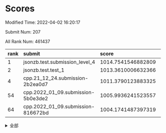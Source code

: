 # Scores

Modified Time: 2022-04-02 16:20:17

Submit Num: 207

All Rank Num: 461437

| rank |               submit               |       score        |       sigma        | pk_num |
| :--- | :--------------------------------- | :----------------- | :----------------- | :----- |
| 1    | jsonzb.test.submission_level_4     | 1014.7541546882809 | 0.82146697546982   | 8916   |
| 2    | jsonzb.test.test_1                 | 1013.3610006632366 | 0.7957747169523601 | 8920   |
| 4    | cpp.21_12_24.submission-2b2ea0d7   | 1011.3790123883325 | 0.7658937111225805 | 8916   |
| 54   | cpp.2022_01_09.submission-5b0e3de2 | 1005.9936241523557 | 0.7241952264620037 | 8918   |
| 64   | cpp.2022_01_09.submission-816672bd | 1004.1741487397319 | 0.7153328539832309 | 8917   |


<details>
<summary>全部</summary>

| rank |                 submit                 |       score        |       sigma        | pk_num |
| :--- | :------------------------------------- | :----------------- | :----------------- | :----- |
| 1    | jsonzb.test.submission_level_4         | 1014.7541546882809 | 0.82146697546982   | 8916   |
| 2    | jsonzb.test.test_1                     | 1013.3610006632366 | 0.7957747169523601 | 8920   |
| 3    | gobigger.level_3.submission_level_3_12 | 1011.6115884343338 | 0.7802124513126726 | 8918   |
| 4    | cpp.21_12_24.submission-2b2ea0d7       | 1011.3790123883325 | 0.7658937111225805 | 8916   |
| 5    | gobigger.level_3.submission_level_3_37 | 1011.3513868994845 | 0.7806937273655022 | 8913   |
| 6    | gobigger.level_3.submission_level_3_15 | 1011.3356960691036 | 0.7985343160140493 | 8914   |
| 7    | gobigger.level_3.submission_level_3_25 | 1010.8353604056431 | 0.7868857867444344 | 8915   |
| 8    | gobigger.level_3.submission_level_3_48 | 1010.8095494611317 | 0.7613903264790548 | 8915   |
| 9    | gobigger.level_3.submission_level_3_4  | 1010.7019692947462 | 0.7418534914517542 | 8922   |
| 10   | gobigger.level_3.submission_level_3_22 | 1010.6800457821158 | 0.7735783240593733 | 8926   |
| 11   | gobigger.level_3.submission_level_3_42 | 1010.6261033624728 | 0.7798913724095624 | 8916   |
| 12   | gobigger.level_3.submission_level_3_31 | 1010.5793386952698 | 0.7517518406237156 | 8912   |
| 13   | gobigger.level_3.submission_level_3_24 | 1010.5201479484506 | 0.7608252438547667 | 8914   |
| 14   | gobigger.level_3.submission_level_3_35 | 1010.5030356118161 | 0.7731356979713839 | 8913   |
| 15   | gobigger.level_3.submission_level_3_13 | 1010.499320386693  | 0.7448487665255586 | 8918   |
| 16   | gobigger.level_3.submission_level_3_16 | 1010.4957263326922 | 0.7570573530642734 | 8920   |
| 17   | gobigger.level_3.submission_level_3_47 | 1010.4913040917464 | 0.7650475960600898 | 8919   |
| 18   | gobigger.level_3.submission_level_3_7  | 1010.4393833787033 | 0.7510362778049786 | 8917   |
| 19   | gobigger.level_3.submission_level_3_17 | 1010.3864801496068 | 0.7517370730834735 | 8918   |
| 20   | gobigger.level_3.submission_level_3_39 | 1010.3706857406744 | 0.7520893028730367 | 8912   |
| 21   | gobigger.level_3.submission_level_3_34 | 1010.3700180979466 | 0.7550502344055368 | 8914   |
| 22   | gobigger.level_3.submission_level_3_20 | 1010.3536066767571 | 0.7699525035088007 | 8914   |
| 23   | gobigger.level_3.submission_level_3_33 | 1010.339410323833  | 0.772837124146038  | 8917   |
| 24   | gobigger.level_3.submission_level_3_8  | 1010.3248719407214 | 0.7652835379486462 | 8919   |
| 25   | gobigger.level_3.submission_level_3_5  | 1010.2543213559236 | 0.7780799772174823 | 8921   |
| 26   | gobigger.level_3.submission_level_3_19 | 1010.1131167580046 | 0.7699543588548728 | 8917   |
| 27   | gobigger.level_3.submission_level_3_26 | 1009.9308731787296 | 0.7575507390512088 | 8919   |
| 28   | gobigger.level_3.submission_level_3_1  | 1009.9151547339396 | 0.7558703613168942 | 8913   |
| 29   | gobigger.level_3.submission_level_3_40 | 1009.8992915885478 | 0.7435917298939282 | 8921   |
| 30   | gobigger.level_3.submission_level_3_44 | 1009.8693425312948 | 0.7508950543252716 | 8921   |
| 31   | gobigger.level_3.submission_level_3_30 | 1009.7950580424842 | 0.7513119593203685 | 8915   |
| 32   | gobigger.level_3.submission_level_3_28 | 1009.7851879289659 | 0.760537774539178  | 8918   |
| 33   | gobigger.level_3.submission_level_3_23 | 1009.7630197599246 | 0.7615370448493985 | 8914   |
| 34   | gobigger.level_3.submission_level_3_43 | 1009.7504834062022 | 0.7593861896830183 | 8917   |
| 35   | gobigger.level_3.submission_level_3_10 | 1009.7303505357446 | 0.75988364321799   | 8919   |
| 36   | gobigger.level_3.submission_level_3_29 | 1009.6651604645944 | 0.7388538106927087 | 8919   |
| 37   | gobigger.level_3.submission_level_3_21 | 1009.6627072967211 | 0.7433252057145832 | 8916   |
| 38   | gobigger.level_3.submission_level_3_32 | 1009.6106320599489 | 0.7631144516459597 | 8915   |
| 39   | gobigger.level_3.submission_level_3_2  | 1009.5060140582214 | 0.7507288072301495 | 8921   |
| 40   | gobigger.level_3.submission_level_3_9  | 1009.4670198371346 | 0.7647970705247237 | 8916   |
| 41   | gobigger.level_3.submission_level_3_38 | 1009.4330938987972 | 0.7399330739744997 | 8915   |
| 42   | gobigger.level_3.submission_level_3_45 | 1009.3873278916697 | 0.7232111991861806 | 8920   |
| 43   | gobigger.level_3.submission_level_3_41 | 1009.329849643024  | 0.7403670762596055 | 8913   |
| 44   | gobigger.level_3.submission_level_3_27 | 1009.3060224886609 | 0.7455584231485769 | 8919   |
| 45   | gobigger.level_3.submission_level_3_0  | 1009.3019011543819 | 0.7752997677250852 | 8920   |
| 46   | gobigger.level_3.submission_level_3_14 | 1009.2595074314592 | 0.7555131600370023 | 8918   |
| 47   | gobigger.level_3.submission_level_3_49 | 1009.2117696288864 | 0.7399042535002128 | 8920   |
| 48   | gobigger.level_3.submission_level_3_11 | 1009.1551995842044 | 0.7461124615248437 | 8920   |
| 49   | gobigger.level_3.submission_level_3_6  | 1008.8663099992732 | 0.7195811453365575 | 8920   |
| 50   | gobigger.level_3.submission_level_3_46 | 1008.76390584623   | 0.7407543748267379 | 8917   |
| 51   | gobigger.level_3.submission_level_3_3  | 1008.5339936508827 | 0.7360182278707537 | 8912   |
| 52   | gobigger.level_3.submission_level_3_18 | 1008.0979335813382 | 0.7495054388404114 | 8919   |
| 53   | gobigger.level_3.submission_level_3_36 | 1007.312464149842  | 0.7452059738756168 | 8912   |
| 54   | cpp.2022_01_09.submission-5b0e3de2     | 1005.9936241523557 | 0.7241952264620037 | 8918   |
| 55   | gobigger.level_1.submission_level_1_1  | 1004.8785232128117 | 0.7161411024471658 | 8920   |
| 56   | gobigger.level_1.submission_level_1_3  | 1004.6782626135039 | 0.7124097657931152 | 8916   |
| 57   | gobigger.level_1.submission_level_1_9  | 1004.6277841963395 | 0.7249789717382638 | 8914   |
| 58   | gobigger.level_1.submission_level_1_0  | 1004.520398615949  | 0.7331028808788699 | 8920   |
| 59   | gobigger.level_1.submission_level_1_49 | 1004.4495267689113 | 0.7130866777946802 | 8920   |
| 60   | gobigger.level_1.submission_level_1_7  | 1004.443936803163  | 0.7190494638456085 | 8912   |
| 61   | gobigger.level_1.submission_level_1_18 | 1004.4330733807882 | 0.7207191900879356 | 8922   |
| 62   | gobigger.level_1.submission_level_1_14 | 1004.2460221335186 | 0.710879310650135  | 8920   |
| 63   | gobigger.level_1.submission_level_1_47 | 1004.1768219260856 | 0.7218369350789934 | 8911   |
| 64   | cpp.2022_01_09.submission-816672bd     | 1004.1741487397319 | 0.7153328539832309 | 8917   |
| 65   | gobigger.level_1.submission_level_1_27 | 1004.1614781151529 | 0.729636799753662  | 8921   |
| 66   | gobigger.level_1.submission_level_1_17 | 1004.100482583003  | 0.7227394975718144 | 8914   |
| 67   | gobigger.level_1.submission_level_1_20 | 1004.0692181730085 | 0.7207849024259001 | 8918   |
| 68   | gobigger.level_1.submission_level_1_46 | 1004.0238278492122 | 0.7119736919087567 | 8917   |
| 69   | gobigger.level_1.submission_level_1_45 | 1004.0219838380959 | 0.7133361878127272 | 8919   |
| 70   | gobigger.level_1.submission_level_1_41 | 1004.0061684339518 | 0.7276705126204785 | 8913   |
| 71   | gobigger.level_1.submission_level_1_11 | 1004.0054375322288 | 0.7212842911571218 | 8918   |
| 72   | gobigger.level_1.submission_level_1_22 | 1003.993880911618  | 0.7142244442007201 | 8917   |
| 73   | gobigger.level_1.submission_level_1_38 | 1003.8203309412247 | 0.7236631338368058 | 8911   |
| 74   | gobigger.level_1.submission_level_1_44 | 1003.7574033895291 | 0.7264588863884278 | 8913   |
| 75   | gobigger.level_1.submission_level_1_33 | 1003.7557878838694 | 0.7259294819850428 | 8917   |
| 76   | gobigger.level_1.submission_level_1_29 | 1003.5896178365705 | 0.7116009581968336 | 8912   |
| 77   | gobigger.level_1.submission_level_1_2  | 1003.5783066271918 | 0.7138052350124509 | 8922   |
| 78   | gobigger.level_1.submission_level_1_36 | 1003.5762388775527 | 0.716459172566699  | 8917   |
| 79   | gobigger.level_1.submission_level_1_35 | 1003.554417263812  | 0.7236037217985904 | 8920   |
| 80   | gobigger.level_1.submission_level_1_34 | 1003.5495350309391 | 0.7022303745093443 | 8925   |
| 81   | gobigger.level_1.submission_level_1_12 | 1003.5299444878997 | 0.7073098825049944 | 8916   |
| 82   | gobigger.level_1.submission_level_1_31 | 1003.5186269307711 | 0.7189255325856254 | 8909   |
| 83   | gobigger.level_1.submission_level_1_28 | 1003.4802675326009 | 0.7039062288980524 | 8920   |
| 84   | gobigger.level_1.submission_level_1_26 | 1003.4146395856711 | 0.7089886402175348 | 8919   |
| 85   | gobigger.level_1.submission_level_1_48 | 1003.3414866666171 | 0.7218534934492609 | 8913   |
| 86   | gobigger.level_1.submission_level_1_37 | 1003.280388295578  | 0.7187472299637747 | 8915   |
| 87   | gobigger.level_1.submission_level_1_40 | 1003.2427862336259 | 0.7237919133948667 | 8913   |
| 88   | gobigger.level_1.submission_level_1_4  | 1003.2288541147133 | 0.7143179798292238 | 8924   |
| 89   | gobigger.level_1.submission_level_1_10 | 1003.0821412785342 | 0.706067264639483  | 8918   |
| 90   | gobigger.level_1.submission_level_1_32 | 1003.0782576041805 | 0.7100400512041894 | 8922   |
| 91   | gobigger.level_1.submission_level_1_13 | 1002.9127672217396 | 0.7151663854093476 | 8919   |
| 92   | gobigger.level_1.submission_level_1_5  | 1002.8922312363272 | 0.7264102871510824 | 8917   |
| 93   | gobigger.level_1.submission_level_1_8  | 1002.8459487312927 | 0.7130610541875337 | 8922   |
| 94   | gobigger.level_1.submission_level_1_19 | 1002.8032884640489 | 0.7077006407615746 | 8917   |
| 95   | gobigger.level_1.submission_level_1_43 | 1002.7786946374265 | 0.7143681203275346 | 8919   |
| 96   | gobigger.level_1.submission_level_1_25 | 1002.7783150978289 | 0.7096676380996115 | 8917   |
| 97   | gobigger.level_1.submission_level_1_23 | 1002.7376623977397 | 0.7067640872120272 | 8915   |
| 98   | gobigger.level_1.submission_level_1_30 | 1002.5147198705868 | 0.7073263459567636 | 8917   |
| 99   | gobigger.level_1.submission_level_1_21 | 1002.3722393859823 | 0.7126332263005756 | 8916   |
| 100  | gobigger.level_1.submission_level_1_6  | 1002.3295874978345 | 0.7117074843847715 | 8918   |
| 101  | gobigger.level_1.submission_level_1_16 | 1002.1902153893285 | 0.7161081514231752 | 8919   |
| 102  | gobigger.level_1.submission_level_1_15 | 1002.146105078914  | 0.718647595135594  | 8916   |
| 103  | gobigger.level_1.submission_level_1_42 | 1001.4267327674944 | 0.7082591029711309 | 8920   |
| 104  | gobigger.level_1.submission_level_1_24 | 1001.3250241107268 | 0.7054465996151261 | 8917   |
| 105  | gobigger.level_1.submission_level_1_39 | 1001.2152412308593 | 0.7097264145733116 | 8915   |
| 106  | gobigger.random.submission_random_19   | 997.9013272027752  | 0.711547552446595  | 8918   |
| 107  | gobigger.random.submission_random_29   | 997.6021943392891  | 0.70516756073062   | 8920   |
| 108  | gobigger.random.submission_random_12   | 997.5351008156845  | 0.7016890886577387 | 8913   |
| 109  | gobigger.random.submission_random_31   | 997.0820561844854  | 0.7080365385913171 | 8910   |
| 110  | gobigger.random.submission_random_11   | 996.9198393394893  | 0.6984983698150715 | 8919   |
| 111  | gobigger.random.submission_random_4    | 996.8397581288153  | 0.7013404589499419 | 8923   |
| 112  | gobigger.random.submission_random_6    | 996.8217103864573  | 0.7140967293192253 | 8916   |
| 113  | gobigger.random.submission_random_49   | 996.8042754432759  | 0.7061148531325999 | 8915   |
| 114  | gobigger.random.submission_random_2    | 996.6710564768252  | 0.7051609847949072 | 8913   |
| 115  | gobigger.random.submission_random_7    | 996.5814307022605  | 0.7086081711091352 | 8917   |
| 116  | gobigger.random.submission_random_1    | 996.5769499702478  | 0.7145788961395743 | 8915   |
| 117  | gobigger.random.submission_random_10   | 996.4905443866528  | 0.7035481008381574 | 8915   |
| 118  | gobigger.random.submission_random_48   | 996.4134377436475  | 0.7103575729397634 | 8920   |
| 119  | gobigger.random.submission_random_21   | 996.3601486306294  | 0.7173090967622657 | 8922   |
| 120  | gobigger.random.submission_random_26   | 996.3445490132578  | 0.71794882652386   | 8911   |
| 121  | gobigger.random.submission_random_42   | 996.3419718306895  | 0.7115263922063578 | 8917   |
| 122  | gobigger.random.submission_random_3    | 996.3344002455963  | 0.7161472886617418 | 8918   |
| 123  | gobigger.random.submission_random_9    | 996.2986332747131  | 0.7242753742815121 | 8915   |
| 124  | gobigger.random.submission_random_14   | 996.2842627660439  | 0.6994880892863978 | 8918   |
| 125  | gobigger.random.submission_random_36   | 996.2746743154079  | 0.7035913704972666 | 8918   |
| 126  | gobigger.random.submission_random_44   | 996.2303932493078  | 0.7069497724029992 | 8922   |
| 127  | gobigger.random.submission_random_43   | 996.2084092473289  | 0.726797552949893  | 8918   |
| 128  | gobigger.random.submission_random_5    | 996.1978334317989  | 0.7228707574220853 | 8917   |
| 129  | gobigger.random.submission_random_24   | 996.1190855765113  | 0.7126690803314037 | 8914   |
| 130  | gobigger.random.submission_random_23   | 996.0656532629566  | 0.7129394611263545 | 8921   |
| 131  | gobigger.random.submission_random_45   | 996.0404555274002  | 0.7250866019510745 | 8914   |
| 132  | gobigger.random.submission_random_0    | 996.0117995848449  | 0.7188367952116341 | 8920   |
| 133  | gobigger.random.submission_random_22   | 995.9849757721861  | 0.7179446109770787 | 8920   |
| 134  | gobigger.random.submission_random_18   | 995.9568075935775  | 0.718279970004374  | 8916   |
| 135  | gobigger.random.submission_random_46   | 995.9342396086498  | 0.7272984334653246 | 8918   |
| 136  | gobigger.random.submission_random_8    | 995.8783905154037  | 0.726735593245289  | 8916   |
| 137  | gobigger.random.submission_random_39   | 995.80747407016    | 0.6991755435547826 | 8909   |
| 138  | gobigger.random.submission_random_16   | 995.8035824271299  | 0.7033654472979923 | 8918   |
| 139  | gobigger.random.submission_random_17   | 995.7665423082902  | 0.7091803941048532 | 8921   |
| 140  | gobigger.random.submission_random_15   | 995.7028024076027  | 0.7182268519026436 | 8916   |
| 141  | gobigger.random.submission_random_41   | 995.6671080624311  | 0.7041201472480533 | 8913   |
| 142  | gobigger.random.submission_random_30   | 995.6570155185503  | 0.7157744722639419 | 8919   |
| 143  | gobigger.random.submission_random_35   | 995.6381638253122  | 0.7022045149671401 | 8917   |
| 144  | gobigger.random.submission_random_37   | 995.6291080744551  | 0.7223652756477982 | 8909   |
| 145  | gobigger.random.submission_random_33   | 995.5872839357847  | 0.7146676940725277 | 8919   |
| 146  | gobigger.random.submission_random_20   | 995.5818848537228  | 0.7250309282748882 | 8915   |
| 147  | gobigger.random.submission_random_40   | 995.5675410920189  | 0.6975482916497556 | 8916   |
| 148  | gobigger.random.submission_random_47   | 995.4985670422496  | 0.7091091041606534 | 8916   |
| 149  | gobigger.random.submission_random_38   | 995.4985324013956  | 0.7201495061993362 | 8916   |
| 150  | gobigger.random.submission_random_32   | 995.4693962070745  | 0.7205306769031329 | 8913   |
| 151  | gobigger.random.submission_random_13   | 995.3380260572008  | 0.7132564715110633 | 8915   |
| 152  | gobigger.random.submission_random_34   | 995.3304245024625  | 0.7201604481318823 | 8915   |
| 153  | gobigger.random.submission_random_27   | 995.2462276243866  | 0.7154857469216509 | 8915   |
| 154  | gobigger.random.submission_random_25   | 995.153678529565   | 0.7090015411224618 | 8919   |
| 155  | gobigger.level_2.submission_level_2_35 | 994.6697429800842  | 0.7261428794003061 | 8919   |
| 156  | gobigger.random.submission_random_28   | 994.3337872557975  | 0.7183022279848599 | 8919   |
| 157  | gobigger.level_2.submission_level_2_36 | 993.8804094927673  | 0.7388294307662506 | 8914   |
| 158  | gobigger.level_2.submission_level_2_43 | 993.6220349390701  | 0.7291623512865664 | 8918   |
| 159  | gobigger.level_2.submission_level_2_19 | 993.399774419589   | 0.7367901113486826 | 8920   |
| 160  | gobigger.level_2.submission_level_2_39 | 993.2148902766817  | 0.7406518866367926 | 8919   |
| 161  | gobigger.level_2.submission_level_2_3  | 993.1595194639999  | 0.7273568771611439 | 8919   |
| 162  | gobigger.level_2.submission_level_2_40 | 992.8923315301707  | 0.7357162301895951 | 8911   |
| 163  | gobigger.level_2.submission_level_2_49 | 992.7360886709414  | 0.74654676324042   | 8913   |
| 164  | gobigger.level_2.submission_level_2_12 | 992.6625084219949  | 0.7580211731298017 | 8918   |
| 165  | gobigger.level_2.submission_level_2_32 | 992.6026969022538  | 0.7577813844299367 | 8917   |
| 166  | gobigger.level_2.submission_level_2_41 | 992.5980990449369  | 0.7427606702785086 | 8919   |
| 167  | gobigger.level_2.submission_level_2_16 | 992.5907560763808  | 0.7404814227490046 | 8913   |
| 168  | gobigger.level_2.submission_level_2_18 | 992.4898264945938  | 0.7550998393807503 | 8915   |
| 169  | gobigger.level_2.submission_level_2_28 | 992.40255484791    | 0.7453875916443563 | 8921   |
| 170  | gobigger.level_2.submission_level_2_27 | 992.3813811450705  | 0.7461578240987762 | 8916   |
| 171  | gobigger.level_2.submission_level_2_5  | 992.3701096629413  | 0.7564826253244286 | 8910   |
| 172  | gobigger.level_2.submission_level_2_31 | 992.3441623482134  | 0.7470910619392123 | 8916   |
| 173  | gobigger.level_2.submission_level_2_4  | 992.333376224808   | 0.7297897747355149 | 8914   |
| 174  | gobigger.level_2.submission_level_2_34 | 992.3263357461415  | 0.7494280727032389 | 8912   |
| 175  | gobigger.level_2.submission_level_2_47 | 992.2271091322449  | 0.7540764488256154 | 8913   |
| 176  | gobigger.level_2.submission_level_2_7  | 992.2096399406839  | 0.726491343704792  | 8918   |
| 177  | gobigger.level_2.submission_level_2_37 | 992.121577310997   | 0.7561464596400377 | 8916   |
| 178  | gobigger.level_2.submission_level_2_25 | 992.0627275917008  | 0.7392777658193292 | 8914   |
| 179  | gobigger.level_2.submission_level_2_33 | 992.0434897115958  | 0.7412053780158222 | 8913   |
| 180  | gobigger.level_2.submission_level_2_30 | 992.0294926284864  | 0.7396456672851078 | 8914   |
| 181  | gobigger.level_2.submission_level_2_11 | 991.9650842718816  | 0.7409863680620653 | 8914   |
| 182  | gobigger.level_2.submission_level_2_8  | 991.916382122402   | 0.7504613716369305 | 8907   |
| 183  | gobigger.level_2.submission_level_2_46 | 991.8702073812603  | 0.7481659099880245 | 8919   |
| 184  | gobigger.level_2.submission_level_2_44 | 991.8247566380973  | 0.7537013362182418 | 8915   |
| 185  | gobigger.level_2.submission_level_2_15 | 991.7961974210737  | 0.750676596363067  | 8908   |
| 186  | gobigger.level_2.submission_level_2_22 | 991.7856567587195  | 0.7644103441020043 | 8920   |
| 187  | gobigger.level_2.submission_level_2_14 | 991.7810764032583  | 0.755826502971293  | 8915   |
| 188  | gobigger.level_2.submission_level_2_1  | 991.6785961503307  | 0.7506998185456578 | 8909   |
| 189  | gobigger.level_2.submission_level_2_24 | 991.6672196983529  | 0.7526966641536985 | 8919   |
| 190  | gobigger.level_2.submission_level_2_6  | 991.6065917249092  | 0.7471334468633118 | 8917   |
| 191  | gobigger.level_2.submission_level_2_10 | 991.5667420299816  | 0.7422022173003885 | 8917   |
| 192  | gobigger.level_2.submission_level_2_48 | 991.5417375048823  | 0.7744650705136794 | 8915   |
| 193  | gobigger.level_2.submission_level_2_38 | 991.3852031489921  | 0.7750143290426725 | 8918   |
| 194  | gobigger.level_2.submission_level_2_21 | 991.3154784644424  | 0.7600294387226683 | 8914   |
| 195  | gobigger.level_2.submission_level_2_0  | 991.2317196692798  | 0.7357981781439951 | 8914   |
| 196  | gobigger.level_2.submission_level_2_20 | 991.1354246238658  | 0.7546326999435703 | 8916   |
| 197  | gobigger.level_2.submission_level_2_26 | 991.0778586255857  | 0.7700087058902227 | 8914   |
| 198  | gobigger.level_2.submission_level_2_13 | 990.8671072028503  | 0.7673215200807173 | 8913   |
| 199  | gobigger.level_2.submission_level_2_45 | 990.8657645022259  | 0.7613098542499551 | 8920   |
| 200  | gobigger.level_2.submission_level_2_29 | 990.8231973882007  | 0.7446306509359978 | 8917   |
| 201  | gobigger.level_2.submission_level_2_42 | 990.8178164040197  | 0.7739116041020424 | 8923   |
| 202  | gobigger.level_2.submission_level_2_2  | 990.3232978952866  | 0.8002554017018777 | 8911   |
| 203  | gobigger.level_2.submission_level_2_23 | 990.2895438504592  | 0.7767370488176604 | 8917   |
| 204  | gobigger.level_2.submission_level_2_9  | 990.0140541603135  | 0.7787806669908692 | 8920   |
| 205  | gobigger.level_2.submission_level_2_17 | 988.9955277072379  | 0.7694360736373379 | 8920   |
| 206  | gobigger.none.submission_none_0        | 978.8598213430561  | 1.37553768547953   | 8917   |
| 207  | gobigger.none.submission_none_1        | 973.9622173834545  | 1.8058428180295725 | 8919   |

</details>